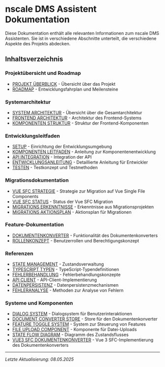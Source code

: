 # nscale DMS Assistent Dokumentation

Diese Dokumentation enthält alle relevanten Informationen zum nscale DMS Assistenten.
Sie ist in verschiedene Abschnitte unterteilt, die verschiedene Aspekte des Projekts abdecken.

## Inhaltsverzeichnis

### Projektübersicht und Roadmap

- [PROJEKT ÜBERBLICK](00_PROJEKT_UEBERBLICK.md) - Übersicht über das Projekt
- [ROADMAP](00_ROADMAP.md) - Entwicklungsfahrplan und Meilensteine

### Systemarchitektur

- [SYSTEM ARCHITEKTUR](01_ARCHITEKTUR/01_SYSTEM_ARCHITEKTUR.md) - Übersicht über die Gesamtarchitektur
- [FRONTEND ARCHITEKTUR](01_ARCHITEKTUR/02_FRONTEND_ARCHITEKTUR.md) - Architektur des Frontend-Systems
- [KOMPONENTEN STRUKTUR](01_ARCHITEKTUR/03_KOMPONENTEN_STRUKTUR.md) - Struktur der Frontend-Komponenten

### Entwicklungsleitfaden

- [SETUP](02_ENTWICKLUNG/01_SETUP.md) - Einrichtung der Entwicklungsumgebung
- [KOMPONENTEN LEITFADEN](02_ENTWICKLUNG/02_KOMPONENTEN_LEITFADEN.md) - Anleitung zur Komponentenentwicklung
- [API INTEGRATION](02_ENTWICKLUNG/03_API_INTEGRATION.md) - Integration der API
- [ENTWICKLUNGSANLEITUNG](02_ENTWICKLUNG/04_ENTWICKLUNGSANLEITUNG.md) - Detaillierte Anleitung für Entwickler
- [TESTEN](02_ENTWICKLUNG/05_TESTEN.md) - Testkonzept und Testmethoden

### Migrationsdokumentation

- [VUE SFC STRATEGIE](03_MIGRATION/01_VUE_SFC_STRATEGIE.md) - Strategie zur Migration auf Vue Single File Components
- [VUE SFC STATUS](03_MIGRATION/02_VUE_SFC_STATUS.md) - Status der Vue SFC Migration
- [MIGRATIONS ERKENNTNISSE](03_MIGRATION/03_MIGRATIONS_ERKENNTNISSE.md) - Erkenntnisse aus Migrationsprojekten
- [MIGRATIONS AKTIONSPLAN](03_MIGRATION/04_MIGRATIONS_AKTIONSPLAN.md) - Aktionsplan für Migrationen

### Feature-Dokumentation

- [DOKUMENTENKONVERTER](04_FEATURES/01_DOKUMENTENKONVERTER.md) - Funktionalität des Dokumentenkonverters
- [ROLLENKONZEPT](04_FEATURES/02_ROLLENKONZEPT.md) - Benutzerrollen und Berechtigungskonzept

### Referenzen

- [STATE MANAGEMENT](05_REFERENZEN/01_STATE_MANAGEMENT.md) - Zustandsverwaltung
- [TYPESCRIPT TYPEN](05_REFERENZEN/02_TYPESCRIPT_TYPEN.md) - TypeScript-Typendefinitionen
- [FEHLERBEHANDLUNG](05_REFERENZEN/03_FEHLERBEHANDLUNG.md) - Fehlerbehandlungskonzepte
- [API CLIENT](05_REFERENZEN/04_API_CLIENT.md) - API-Client-Implementierung
- [DATENPERSISTENZ](05_REFERENZEN/05_DATENPERSISTENZ.md) - Datenpersistenzmechanismen
- [FEHLERANALYSE](05_REFERENZEN/06_FEHLERANALYSE.md) - Methoden zur Analyse von Fehlern

### Systeme und Komponenten

- [DIALOG SYSTEM](06_SYSTEME/01_DIALOG_SYSTEM.md) - Dialogsystem für Benutzerinteraktionen
- [DOCUMENT CONVERTER STORE](06_SYSTEME/02_DOCUMENT_CONVERTER_STORE.md) - Store für den Dokumentenkonverter
- [FEATURE TOGGLE SYSTEM](06_SYSTEME/03_FEATURE_TOGGLE_SYSTEM.md) - System zur Steuerung von Features
- [FILE UPLOAD COMPONENT](06_SYSTEME/04_FILE_UPLOAD_COMPONENT.md) - Komponente für Datei-Uploads
- [STATE FLOW DIAGRAM](06_SYSTEME/05_STATE_FLOW_DIAGRAM.md) - Diagramm des Zustandsflusses
- [VUE3 SFC DOKUMENTENKONVERTER](06_SYSTEME/06_VUE3_SFC_DOKUMENTENKONVERTER.md) - Vue 3 SFC-Implementierung des Dokumentenkonverters

---

*Letzte Aktualisierung: 08.05.2025*